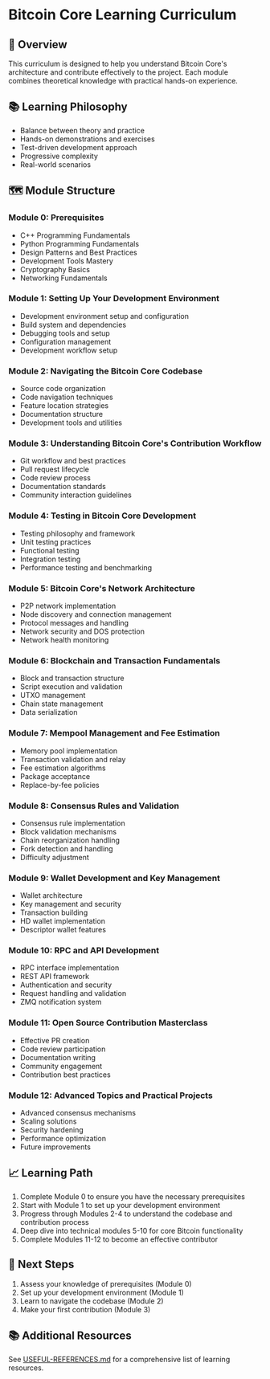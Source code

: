 # Bitcoin Core Learning Curriculum

## 🎯 Overview
This curriculum is designed to help you understand Bitcoin Core's architecture and contribute effectively to the project. Each module combines theoretical knowledge with practical hands-on experience.

## 📚 Learning Philosophy
- Balance between theory and practice
- Hands-on demonstrations and exercises
- Test-driven development approach
- Progressive complexity
- Real-world scenarios

## 🗺️ Module Structure

### Module 0: Prerequisites
- C++ Programming Fundamentals
- Python Programming Fundamentals
- Design Patterns and Best Practices
- Development Tools Mastery
- Cryptography Basics
- Networking Fundamentals

### Module 1: Setting Up Your Development Environment
- Development environment setup and configuration
- Build system and dependencies
- Debugging tools and setup
- Configuration management
- Development workflow setup

### Module 2: Navigating the Bitcoin Core Codebase
- Source code organization
- Code navigation techniques
- Feature location strategies
- Documentation structure
- Development tools and utilities

### Module 3: Understanding Bitcoin Core's Contribution Workflow
- Git workflow and best practices
- Pull request lifecycle
- Code review process
- Documentation standards
- Community interaction guidelines

### Module 4: Testing in Bitcoin Core Development
- Testing philosophy and framework
- Unit testing practices
- Functional testing
- Integration testing
- Performance testing and benchmarking

### Module 5: Bitcoin Core's Network Architecture
- P2P network implementation
- Node discovery and connection management
- Protocol messages and handling
- Network security and DOS protection
- Network health monitoring

### Module 6: Blockchain and Transaction Fundamentals
- Block and transaction structure
- Script execution and validation
- UTXO management
- Chain state management
- Data serialization

### Module 7: Mempool Management and Fee Estimation
- Memory pool implementation
- Transaction validation and relay
- Fee estimation algorithms
- Package acceptance
- Replace-by-fee policies

### Module 8: Consensus Rules and Validation
- Consensus rule implementation
- Block validation mechanisms
- Chain reorganization handling
- Fork detection and handling
- Difficulty adjustment

### Module 9: Wallet Development and Key Management
- Wallet architecture
- Key management and security
- Transaction building
- HD wallet implementation
- Descriptor wallet features

### Module 10: RPC and API Development
- RPC interface implementation
- REST API framework
- Authentication and security
- Request handling and validation
- ZMQ notification system

### Module 11: Open Source Contribution Masterclass
- Effective PR creation
- Code review participation
- Documentation writing
- Community engagement
- Contribution best practices

### Module 12: Advanced Topics and Practical Projects
- Advanced consensus mechanisms
- Scaling solutions
- Security hardening
- Performance optimization
- Future improvements

## 📈 Learning Path
1. Complete Module 0 to ensure you have the necessary prerequisites
2. Start with Module 1 to set up your development environment
3. Progress through Modules 2-4 to understand the codebase and contribution process
4. Deep dive into technical modules 5-10 for core Bitcoin functionality
5. Complete Modules 11-12 to become an effective contributor

## 🎯 Next Steps
1. Assess your knowledge of prerequisites (Module 0)
2. Set up your development environment (Module 1)
3. Learn to navigate the codebase (Module 2)
4. Make your first contribution (Module 3)

## 📚 Additional Resources
See [USEFUL-REFERENCES.md](./USEFUL-REFERENCES.md) for a comprehensive list of learning resources.